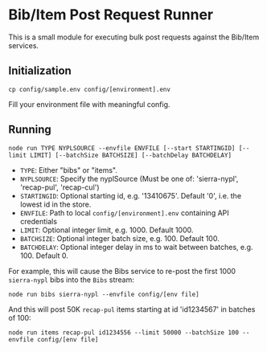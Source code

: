 # Bib/Item Post Request Runner

This is a small module for executing bulk post requests against the Bib/Item services.

## Initialization

```
cp config/sample.env config/[environment].env
```

Fill your environment file with meaningful config.

## Running

```
node run TYPE NYPLSOURCE --envfile ENVFILE [--start STARTINGID] [--limit LIMIT] [--batchSize BATCHSIZE] [--batchDelay BATCHDELAY]
```

 * `TYPE`: Either "bibs" or "items".
 * `NYPLSOURCE`: Specify the nyplSource (Must be one of: 'sierra-nypl', 'recap-pul', 'recap-cul')
 * `STARTINGID`: Optional starting id, e.g. '13410675'. Default '0', i.e. the lowest id in the store.
 * `ENVFILE`: Path to local `config/[environment].env` containing API credentials
 * `LIMIT`: Optional integer limit, e.g. 1000. Default 1000.
 * `BATCHSIZE`: Optional integer batch size, e.g. 100. Default 100.
 * `BATCHDELAY`: Optional integer delay in ms to wait between batches, e.g. 100. Default 0.

For example, this will cause the Bibs service to re-post the first 1000 `sierra-nypl` bibs into the `Bibs` stream:

```
node run bibs sierra-nypl --envfile config/[env file]
```

And this will post 50K `recap-pul` items starting at id 'id1234567' in batches of 100:

```
node run items recap-pul id1234556 --limit 50000 --batchSize 100 --envfile config/[env file]
```
